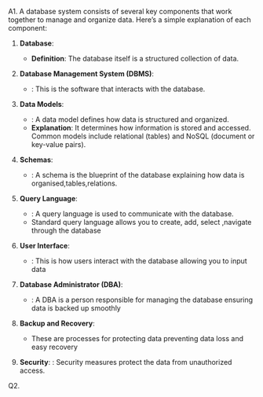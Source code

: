A1.
A database system consists of several key components that work together to manage and organize data. Here’s a simple explanation of each component:

1. **Database**:
   - **Definition**: The database itself is a structured collection of data.
     

2. **Database Management System (DBMS)**:
   - : This is the software that interacts with the database.
    

3. **Data Models**:
   - : A data model defines how data is structured and organized.
   - **Explanation**: It determines how information is stored and accessed. Common models include relational (tables) and NoSQL (document or key-value pairs).

4. **Schemas**:
   - : A schema is the blueprint of the database explaining how data is organised,tables,relations.
    

5. **Query Language**:
   - : A query language is used to communicate with the database.
   - Standard query language allows you to create, add, select ,navigate through the database 

6. **User Interface**:
   - : This is how users interact with the database allowing you to input data

7. **Database Administrator (DBA)**:
   - : A DBA is a person responsible for managing the database ensuring data is backed up smoothly 

8. **Backup and Recovery**:
   -  These are processes for protecting data preventing data loss and easy recovery 

9. **Security**:
: Security measures protect the data from unauthorized access.

Q2.

   
